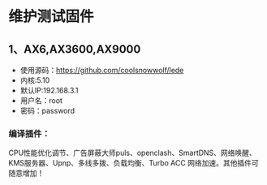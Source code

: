

# 维护测试固件
## 1、AX6,AX3600,AX9000
- 使用源码：https://github.com/coolsnowwolf/lede
- 内核:5.10
- 默认IP:192.168.3.1
- 用户名：root
- 密码：password

### 编译插件：
CPU性能优化调节、广告屏蔽大师puls、openclash、SmartDNS、网络唤醒、KMS服务器、Upnp、多线多拨、负载均衡、Turbo ACC 网络加速。其他插件可随意增加！

